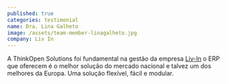 ```yaml
---
published: true
categories: testimonial
name: Dra. Lina Galheto
image: /assets/team-member-linagalheto.jpg
company: Liv In
---
```



A ThinkOpen Solutions foi fundamental na gest&#227;o da empresa <a href="http://www.liv-in.com">Liv-In</a> o ERP que oferecem &#233; o melhor solu&#231;&#227;o do mercado nacional e talvez um dos melhores da Europa. Uma solu&#231;&#227;o flexível, fácil e modular.
